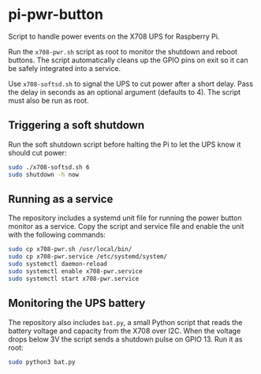 # pi-pwr-button

Script to handle power events on the X708 UPS for Raspberry Pi.

Run the `x708-pwr.sh` script as root to monitor the shutdown and reboot
buttons. The script automatically cleans up the GPIO pins on exit so it
can be safely integrated into a service.

Use `x708-softsd.sh` to signal the UPS to cut power after a short delay.
Pass the delay in seconds as an optional argument (defaults to 4). The
script must also be run as root.

## Triggering a soft shutdown

Run the soft shutdown script before halting the Pi to let the UPS know it
should cut power:

```bash
sudo ./x708-softsd.sh 6
sudo shutdown -h now
```

## Running as a service

The repository includes a systemd unit file for running the power button
monitor as a service. Copy the script and service file and enable the
unit with the following commands:

```bash
sudo cp x708-pwr.sh /usr/local/bin/
sudo cp x708-pwr.service /etc/systemd/system/
sudo systemctl daemon-reload
sudo systemctl enable x708-pwr.service
sudo systemctl start x708-pwr.service
```

## Monitoring the UPS battery

The repository also includes `bat.py`, a small Python script that reads the
battery voltage and capacity from the X708 over I2C. When the voltage drops
below 3V the script sends a shutdown pulse on GPIO 13. Run it as root:

```bash
sudo python3 bat.py
```
